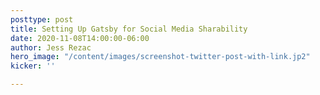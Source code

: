 ```yaml
---
posttype: post
title: Setting Up Gatsby for Social Media Sharability
date: 2020-11-08T14:00:00-06:00
author: Jess Rezac
hero_image: "/content/images/screenshot-twitter-post-with-link.jp2"
kicker: ''

---
```

